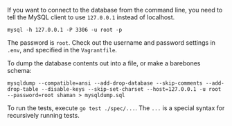 If you want to connect to the database from the command line, you need to tell the MySQL client to use `127.0.0.1` instead of localhost.

	mysql -h 127.0.0.1 -P 3306 -u root -p

The password is `root`. Check out the username and password settings in `.env`, and specified in the `Vagrantfile`.

To dump the database contents out into a file, or make a barebones schema:

    mysqldump --compatible=ansi --add-drop-database --skip-comments --add-drop-table --disable-keys --skip-set-charset --host=127.0.0.1 -u root --password=root shaman > mysqldump.sql

To run the tests, execute `go test ./spec/...`. The `...` is a special syntax for recursively running tests.

